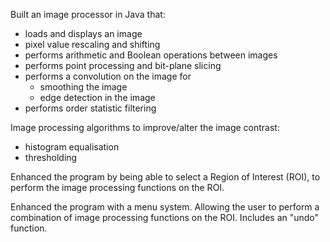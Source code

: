 Built an image processor in Java that:

- loads and displays an image
- pixel value rescaling and shifting 
- performs arithmetic and Boolean operations between images 
- performs point processing and bit-plane slicing 
- performs a convolution on the image for
  - smoothing the image
  - edge detection in the image 
- performs order statistic filtering

Image processing algorithms to improve/alter the image contrast:

- histogram equalisation 
- thresholding 

Enhanced the program by being able to select a Region of Interest (ROI), to perform the image
processing functions on the ROI. 

Enhanced the program with a menu system. Allowing the user to perform a combination of image
processing functions on the ROI. Includes an "undo" function. 
